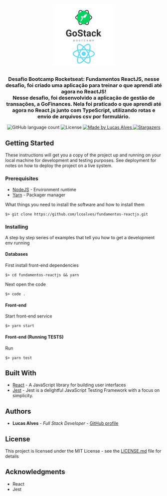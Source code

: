 <h1 align="center">
  <img alt="Fundamentos ReactJS" title="Fundamentos ReactJS" src=".github/gostack-react.png" width="200px" />
</h1>

<h3 align="center">
  Desafio Bootcamp Rocketseat: Fundamentos ReactJS, nesse desafio, foi criado uma aplicação para treinar o que aprendi até agora no ReactJS!
  <br>
  Nesse desafio, foi desenvolvido a aplicação de gestão de transações, a GoFinances. Nela foi praticado o que aprendi até agora no React.js junto com TypeScript, utilizando rotas e envio de arquivos csv por formulário.
</h3>

<!-- <p align="center">See in action: <a href="#">click here</a></p> -->

<p align="center">
  <img alt="GitHub language count" src="https://img.shields.io/github/languages/count/lcoalves/fundamentos-reactjs?color=%2304D361">

  <img alt="License" src="https://img.shields.io/badge/license-MIT-%2304D361">

  <a href="https://github.com/lcoalves">
    <img alt="Made by Lucas Alves" src="https://img.shields.io/badge/made%20by-Lucas%20Alves-%2304D361">
  </a>

  <a href="https://github.com/lcoalves/fundamentos-reactjs/stargazers">
    <img alt="Stargazers" src="https://img.shields.io/github/stars/lcoalves/fundamentos-reactjs?style=social">
  </a>
</p>

## Getting Started

These instructions will get you a copy of the project up and running on your local machine for development and testing purposes. See deployment for notes on how to deploy the project on a live system.

### Prerequisites
- [NodeJS](https://nodejs.org/en/) - Environment runtime
- [Yarn](https://yarnpkg.com/getting-started/install) - Packager manager

What things you need to install the software and how to install them

```
$> git clone https://github.com/lcoalves/fundamentos-reactjs.git
```

### Installing

A step by step series of examples that tell you how to get a development env running

#### Databases
First install front-end dependencies
```
$> cd fundamentos-reactjs && yarn
```
Next open the code
```
$> code .
```

#### Front-end
Start front-end service
```
$> yarn start
```

#### Front-end (Running TESTS)
Run
```
$> yarn test
```

## Built With

* [React](https://reactjs.org/docs/getting-started.html) - A JavaScript library for building user interfaces
* [Jest](https://jestjs.io/docs/en/getting-started) - Jest is a delightful JavaScript Testing Framework with a focus on simplicity.

## Authors

* **Lucas Alves** - *Full Stack Developer* - [GitHub profile](https://github.com/lcoalves)

## License

This project is licensed under the MIT License - see the [LICENSE.md](https://github.com/lcoalves/fundamentos-reactjs/blob/master/LICENSE) file for details

## Acknowledgments

* React
* Jest
